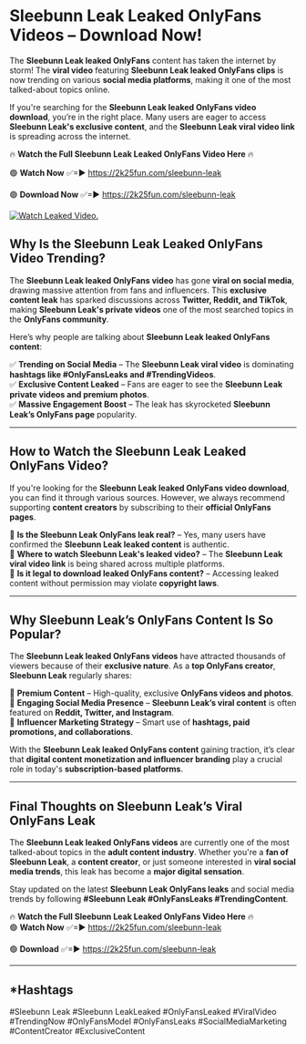 # Sleebunn Leak Leaked OnlyFans Videos – Download Now!

The **Sleebunn Leak leaked OnlyFans** content has taken the internet by storm! The **viral video** featuring **Sleebunn Leak leaked OnlyFans clips** is now trending on various **social media platforms**, making it one of the most talked-about topics online.  

If you're searching for the **Sleebunn Leak leaked OnlyFans video download**, you’re in the right place. Many users are eager to access **Sleebunn Leak's exclusive content**, and the **Sleebunn Leak viral video link** is spreading across the internet.  

🔥 **Watch the Full Sleebunn Leak Leaked OnlyFans Video Here** 🔥  

🟢 **Watch Now** ✅=► https://2k25fun.com/sleebunn-leak

🟢 **Download Now** ✅=► https://2k25fun.com/sleebunn-leak

[![Watch Leaked Video.](https://miro.medium.com/v2/resize:fit:828/format:webp/1*cilzJN44JGOrTw9NJCrNHA.gif "Watch Leaked Video")](https://2k25fun.com/sleebunn-leak)

## **Why Is the Sleebunn Leak Leaked OnlyFans Video Trending?**  

The **Sleebunn Leak leaked OnlyFans video** has gone **viral on social media**, drawing massive attention from fans and influencers. This **exclusive content leak** has sparked discussions across **Twitter, Reddit, and TikTok**, making **Sleebunn Leak's private videos** one of the most searched topics in the **OnlyFans community**.  

Here’s why people are talking about **Sleebunn Leak leaked OnlyFans content**:  

✅ **Trending on Social Media** – The **Sleebunn Leak viral video** is dominating **hashtags like #OnlyFansLeaks and #TrendingVideos**.  
✅ **Exclusive Content Leaked** – Fans are eager to see the **Sleebunn Leak private videos and premium photos**.  
✅ **Massive Engagement Boost** – The leak has skyrocketed **Sleebunn Leak’s OnlyFans page** popularity.  

---

## **How to Watch the Sleebunn Leak Leaked OnlyFans Video?**  

If you're looking for the **Sleebunn Leak leaked OnlyFans video download**, you can find it through various sources. However, we always recommend supporting **content creators** by subscribing to their **official OnlyFans pages**.  

🔹 **Is the Sleebunn Leak OnlyFans leak real?** – Yes, many users have confirmed the **Sleebunn Leak leaked content** is authentic.  
🔹 **Where to watch Sleebunn Leak's leaked video?** – The **Sleebunn Leak viral video link** is being shared across multiple platforms.  
🔹 **Is it legal to download leaked OnlyFans content?** – Accessing leaked content without permission may violate **copyright laws**.  

---

## **Why Sleebunn Leak’s OnlyFans Content Is So Popular?**  

The **Sleebunn Leak leaked OnlyFans videos** have attracted thousands of viewers because of their **exclusive nature**. As a **top OnlyFans creator**, **Sleebunn Leak** regularly shares:  

📌 **Premium Content** – High-quality, exclusive **OnlyFans videos and photos**.  
📌 **Engaging Social Media Presence** – **Sleebunn Leak’s viral content** is often featured on **Reddit, Twitter, and Instagram**.  
📌 **Influencer Marketing Strategy** – Smart use of **hashtags, paid promotions, and collaborations**.  

With the **Sleebunn Leak leaked OnlyFans content** gaining traction, it’s clear that **digital content monetization and influencer branding** play a crucial role in today's **subscription-based platforms**.  

---

## **Final Thoughts on Sleebunn Leak’s Viral OnlyFans Leak**  

The **Sleebunn Leak leaked OnlyFans videos** are currently one of the most talked-about topics in the **adult content industry**. Whether you're a **fan of Sleebunn Leak**, a **content creator**, or just someone interested in **viral social media trends**, this leak has become a **major digital sensation**.  

Stay updated on the latest **Sleebunn Leak OnlyFans leaks** and social media trends by following **#Sleebunn Leak #OnlyFansLeaks #TrendingContent**.  

🔥 **Watch the Full Sleebunn Leak Leaked OnlyFans Video Here** 🔥  
🟢 **Watch Now** ✅=► https://2k25fun.com/sleebunn-leak

🟢 **Download** ✅=► https://2k25fun.com/sleebunn-leak

---

## *Hashtags
#Sleebunn Leak #Sleebunn LeakLeaked #OnlyFansLeaked #ViralVideo #TrendingNow #OnlyFansModel #OnlyFansLeaks #SocialMediaMarketing #ContentCreator #ExclusiveContent  